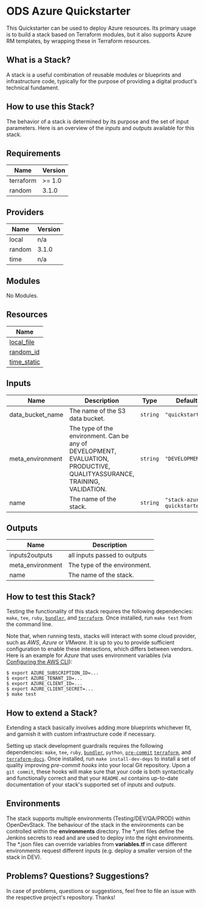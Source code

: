 # ODS Azure Quickstarter

This Quickstarter can be used to deploy Azure resources. Its primary usage is to build a stack based on Terraform modules, but it also supports Azure RM templates, by wrapping these in Terraform resources.

## What is a Stack?

A stack is a useful combination of reusable modules or blueprints and infrastructure code, typically for the purpose of providing a digital product's technical fundament.

## How to use this Stack?

The behavior of a stack is determined by its purpose and the set of input parameters. Here is an overview of the *inputs* and *outputs* available for this stack.

<!-- BEGINNING OF PRE-COMMIT-TERRAFORM DOCS HOOK -->
## Requirements

| Name | Version |
|------|---------|
| terraform | >= 1.0 |
| random | 3.1.0 |

## Providers

| Name | Version |
|------|---------|
| local | n/a |
| random | 3.1.0 |
| time | n/a |

## Modules

No Modules.

## Resources

| Name |
|------|
| [local_file](https://registry.terraform.io/providers/hashicorp/local/latest/docs/resources/file) |
| [random_id](https://registry.terraform.io/providers/hashicorp/random/3.1.0/docs/resources/id) |
| [time_static](https://registry.terraform.io/providers/hashicorp/time/latest/docs/resources/static) |

## Inputs

| Name | Description | Type | Default | Required |
|------|-------------|------|---------|:--------:|
| data\_bucket\_name | The name of the S3 data bucket. | `string` | `"quickstarter"` | no |
| meta\_environment | The type of the environment. Can be any of DEVELOPMENT, EVALUATION, PRODUCTIVE, QUALITYASSURANCE, TRAINING, VALIDATION. | `string` | `"DEVELOPMENT"` | no |
| name | The name of the stack. | `string` | `"stack-azure-quickstarter"` | no |

## Outputs

| Name | Description |
|------|-------------|
| inputs2outputs | all inputs passed to outputs |
| meta\_environment | The type of the environment. |
| name | The name of the stack. |
<!-- END OF PRE-COMMIT-TERRAFORM DOCS HOOK -->

## How to test this Stack?


Testing the functionality of this stack requires the following dependencies: `make`, `tee`, `ruby`, [`bundler`](https://bundler.io/), and [`terraform`](https://www.terraform.io/). Once installed, run `make test` from the command line.


Note that, when running tests, stacks will interact with some cloud provider, such as *AWS*, *Azure* or *VMware*. It is up to you to provide sufficient configuration to enable these interactions, which differs between vendors. Here is an example for *Azure* that uses environment variables (via [Configuring the AWS CLI](https://docs.aws.amazon.com/cli/latest/userguide/cli-chap-getting-started.html)):

```
$ export AZURE_SUBSCRIPTION_ID=...
$ export AZURE_TENANT_ID=...
$ export AZURE_CLIENT_ID=...
$ export AZURE_CLIENT_SECRET=...
$ make test
```

## How to extend a Stack?

Extending a stack basically involves adding more blueprints whichever fit, and garnish it with custom infrastructure code if necessary.

Setting up stack development guardrails requires the following dependencies: `make`, `tee`, `ruby`, [`bundler`](https://bundler.io/), `python`, [`pre-commit`](https://pre-commit.com/) [`terraform`](https://www.terraform.io/), and [`terraform-docs`](https://github.com/segmentio/terraform-docs). Once installed, run `make install-dev-deps` to install a set of quality improving *pre-commit hooks* into your local Git repository. Upon a `git commit`, these hooks will make sure that your code is both syntactically and functionally correct and that your `README.md` contains up-to-date documentation of your stack's supported set of *inputs* and *outputs*.

## Environments
The stack supports multiple environments (Testing/DEV/QA/PROD) within OpenDevStack. The behaviour of the stack in the environments can be controlled within the **environments** directory.
The *.yml files define the Jenkins secrets to read and are used to deploy into the right environments.
The *.json files can override variables from **variables.tf** in case different environments request different inputs (e.g. deploy a smaller version of the stack in DEV).

## Problems? Questions? Suggestions?

In case of problems, questions or suggestions, feel free to file an issue with the respective project's repository. Thanks!

